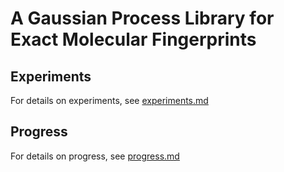 # A Gaussian Process Library for Exact Molecular Fingerprints

## Experiments

For details on experiments, see [experiments.md](./experiments.md)

## Progress

For details on progress, see [progress.md](./progress.md)